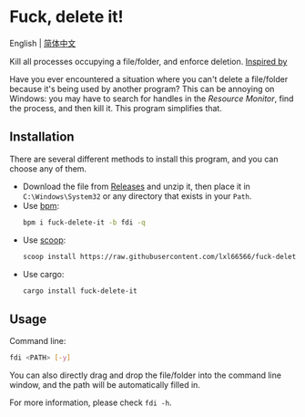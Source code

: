 # Fuck, delete it!

English | [简体中文](./docs/README.zh-CN.md)

Kill all processes occupying a file/folder, and enforce deletion. [Inspired by](https://t.me/withabsolutex/1537)

Have you ever encountered a situation where you can't delete a file/folder because it's being used by another program? This can be annoying on Windows: you may have to search for handles in the _Resource Monitor_, find the process, and then kill it. This program simplifies that.

## Installation

There are several different methods to install this program, and you can choose any of them.

- Download the file from [Releases](https://github.com/lxl66566/fuck-delete-it/releases) and unzip it, then place it in `C:\Windows\System32` or any directory that exists in your `Path`.
- Use [bpm](https://github.com/lxl66566/bpm):
  ```sh
  bpm i fuck-delete-it -b fdi -q
  ```
- Use [scoop](https://scoop.sh/):
  ```sh
  scoop install https://raw.githubusercontent.com/lxl66566/fuck-delete-it/main/fuck-delete-it.json
  ```
- Use cargo:
  ```sh
  cargo install fuck-delete-it
  ```

## Usage

Command line:

```sh
fdi <PATH> [-y]
```

You can also directly drag and drop the file/folder into the command line window, and the path will be automatically filled in.

For more information, please check `fdi -h`.
